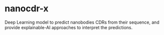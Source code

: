 # nanocdr-x
Deep Learning model to predict nanobodies CDRs from their sequence, and provide explainable-AI approaches to interpret the predictions.
